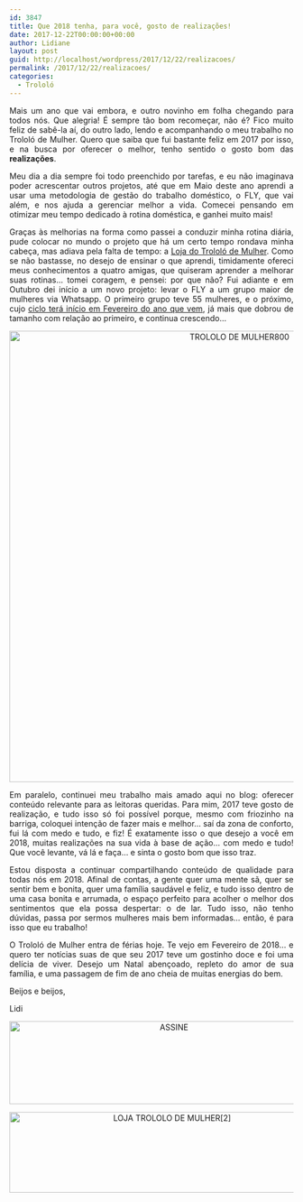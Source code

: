 ```yaml
---
id: 3847
title: Que 2018 tenha, para você, gosto de realizações!
date: 2017-12-22T00:00:00+00:00
author: Lidiane
layout: post
guid: http://localhost/wordpress/2017/12/22/realizacoes/
permalink: /2017/12/22/realizacoes/
categories:
  - Trololó
---
```

<p align="justify">
  Mais um ano que vai embora, e outro novinho em folha chegando para todos nós. Que alegria! É sempre tão bom recomeçar, não é? Fico muito feliz de sabê-la aí, do outro lado, lendo e acompanhando o meu trabalho no Trololó de Mulher. Quero que saiba que fui bastante feliz em 2017 por isso, e na busca por oferecer o melhor, tenho sentido o gosto bom das <strong>realizações</strong>.
</p>

<p align="justify">
  Meu dia a dia sempre foi todo preenchido por tarefas, e eu não imaginava poder acrescentar outros projetos, até que em Maio deste ano aprendi a usar uma metodologia de gestão do trabalho doméstico, o FLY, que vai além, e nos ajuda a gerenciar melhor a vida. Comecei pensando em otimizar meu tempo dedicado à rotina doméstica, e ganhei muito mais!
</p>

<p align="justify">
  Graças às melhorias na forma como passei a conduzir minha rotina diária, pude colocar no mundo o projeto que há um certo tempo rondava minha cabeça, mas adiava pela falta de tempo: a <a href="http://loja.trololodemulher.com.br/" target="_blank">Loja do Trololó de Mulher</a>. Como se não bastasse, no desejo de ensinar o que aprendi, timidamente ofereci meus conhecimentos a quatro amigas, que quiseram aprender a melhorar suas rotinas… tomei coragem, e pensei: por que não? Fui adiante e em Outubro dei início a um novo projeto: levar o FLY a um grupo maior de mulheres via Whatsapp. O primeiro grupo teve 55 mulheres, e o próximo, cujo <a href="http://www.trololodemulher.com.br/2017/12/12/rotina-domestica/" target="_blank">ciclo terá início em Fevereiro do ano que vem</a>, já mais que dobrou de tamanho com relação ao primeiro, e continua crescendo…
</p>

<p align="center">
  <img class="alignnone size-full wp-image-14533" src="http://www.trololodemulher.com.br/blog/wp-content/uploads/2017/12/TROLOLO-DE-MULHER800.jpg" alt="TROLOLO DE MULHER800" width="800" height="800" />
</p>

<p align="justify">
  Em paralelo, continuei meu trabalho mais amado aqui no blog: oferecer conteúdo relevante para as leitoras queridas. Para mim, 2017 teve gosto de realização, e tudo isso só foi possível porque, mesmo com friozinho na barriga, coloquei intenção de fazer mais e melhor… saí da zona de conforto, fui lá com medo e tudo, e fiz! É exatamente isso o que desejo a você em 2018, muitas realizações na sua vida à base de ação… com medo e tudo! Que você levante, vá lá e faça… e sinta o gosto bom que isso traz.
</p>

<p align="justify">
  Estou disposta a continuar compartilhando conteúdo de qualidade para todas nós em 2018. Afinal de contas, a gente quer uma mente sã, quer se sentir bem e bonita, quer uma família saudável e feliz, e tudo isso dentro de uma casa bonita e arrumada, o espaço perfeito para acolher o melhor dos sentimentos que ela possa despertar: o de lar. Tudo isso, não tenho dúvidas, passa por sermos mulheres mais bem informadas… então, é para isso que eu trabalho!
</p>

<p align="justify">
  O Trololó de Mulher entra de férias hoje. Te vejo em Fevereiro de 2018… e quero ter notícias suas de que seu 2017 teve um gostinho doce e foi uma delícia de viver. Desejo um Natal abençoado, repleto do amor de sua família, e uma passagem de fim de ano cheia de muitas energias do bem.
</p>

<p align="justify">
  Beijos e beijos,
</p>

<p align="justify">
  Lidi
</p>

<p align="center">
  <a href="http://feedburner.google.com/fb/a/mailverify?uri=blogbichafemea&loc=pt_BR" target="_blank"><img class="alignnone size-full wp-image-14011" src="http://www.trololodemulher.com.br/blog/wp-content/uploads/2017/08/ASSINE.jpg" alt="ASSINE" width="568" height="147" /></a>
</p>

<p align="center">
  <a href="http://loja.trololodemulher.com.br/" target="_blank"><img class="alignnone wp-image-14333 size-full" src="http://www.trololodemulher.com.br/blog/wp-content/uploads/2017/10/LOJA-TROLOLO-DE-MULHER2.png" alt="LOJA TROLOLO DE MULHER[2]" width="561" height="143" /></a>
</p>